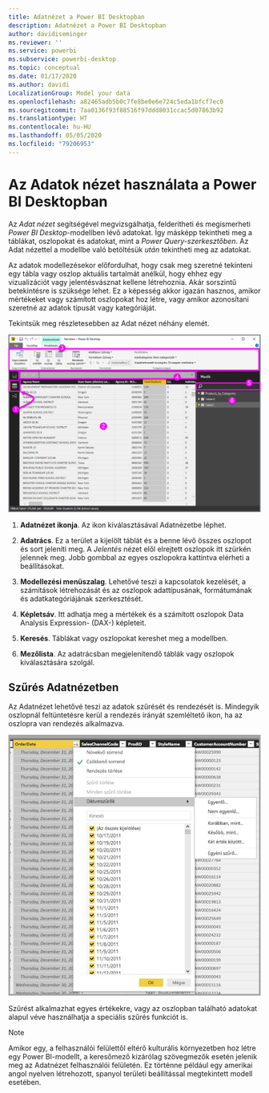 ```yaml
---
title: Adatnézet a Power BI Desktopban
description: Adatnézet a Power BI Desktopban
author: davidiseminger
ms.reviewer: ''
ms.service: powerbi
ms.subservice: powerbi-desktop
ms.topic: conceptual
ms.date: 01/17/2020
ms.author: davidi
LocalizationGroup: Model your data
ms.openlocfilehash: a82465adb5b0c7fe8be0e6e724c5eda1bfcf7ec0
ms.sourcegitcommit: 7aa0136f93f88516f97ddd8031ccac5d07863b92
ms.translationtype: HT
ms.contentlocale: hu-HU
ms.lasthandoff: 05/05/2020
ms.locfileid: "79206953"
---
```

# <a name="work-with-data-view-in-power-bi-desktop"></a>Az Adatok nézet használata a Power BI Desktopban

Az *Adat nézet* segítségével megvizsgálhatja, felderítheti és megismerheti *Power BI Desktop*-modellben lévő adatokat. Így másképp tekintheti meg a táblákat, oszlopokat és adatokat, mint a *Power Query-szerkesztőben*. Az Adat nézettel a modellbe való betöltésük *után* tekintheti meg az adatokat.

Az adatok modellezésekor előfordulhat, hogy csak meg szeretné tekinteni egy tábla vagy oszlop aktuális tartalmát anélkül, hogy ehhez egy vizualizációt vagy jelentésvásznat kellene létrehoznia. Akár sorszintű betekintésre is szüksége lehet. Ez a képesség akkor igazán hasznos, amikor mértékeket vagy számított oszlopokat hoz létre, vagy amikor azonosítani szeretné az adatok típusát vagy kategóriáját.

Tekintsük meg részletesebben az Adat nézet néhány elemét.

![Adatnézet a Power BI Desktopban](media/desktop-data-view/dataview_fullscreen.png)

1. **Adatnézet ikonja**. Az ikon kiválasztásával Adatnézetbe léphet.

2. **Adatrács**. Ez a terület a kijelölt táblát és a benne lévő összes oszlopot és sort jeleníti meg. A *Jelentés* nézet elől elrejtett oszlopok itt szürkén jelennek meg. Jobb gombbal az egyes oszlopokra kattintva elérheti a beállításokat.

3. **Modellezési menüszalag**. Lehetővé teszi a kapcsolatok kezelését, a számítások létrehozását és az oszlopok adattípusának, formátumának és adatkategóriájának szerkesztését.

4. **Képletsáv**. Itt adhatja meg a mértékek és a számított oszlopok Data Analysis Expression- (DAX-) képleteit.

5. **Keresés**. Táblákat vagy oszlopokat kereshet meg a modellben.

6. **Mezőlista**. Az adatrácsban megjelenítendő táblák vagy oszlopok kiválasztására szolgál.

## <a name="filtering-in-data-view"></a>Szűrés Adatnézetben

Az Adatnézet lehetővé teszi az adatok szűrését és rendezését is. Mindegyik oszlopnál feltüntetésre kerül a rendezés irányát szemléltető ikon, ha az oszlopra van rendezés alkalmazva.

![Rendezés és szűrés a Power BI Desktop Adatnézetében](media/desktop-data-view/dataview_sort-and-filter.png)

Szűrést alkalmazhat egyes értékekre, vagy az oszlopban található adatokat alapul véve használhatja a speciális szűrés funkciót is.

> [!NOTE]
> Amikor egy, a felhasználói felülettől eltérő kulturális környezetben hoz létre egy Power BI-modellt, a keresőmező kizárólag szövegmezők esetén jelenik meg az Adatnézet felhasználói felületén. Ez történne például egy amerikai angol nyelven létrehozott, spanyol területi beállítással megtekintett modell esetében.
